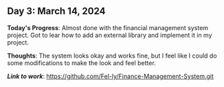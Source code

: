 ## Day 3: March 14, 2024

**Today's Progress**: Almost done with the financial management system project.  Got to lear how to add an external library and implement it in my project.

__Thoughts__: The system looks okay and works fine, but I feel like I could do some modifications to make the look and feel better.

___Link to work___: https://github.com/Fel-ly/Finance-Management-System.git
